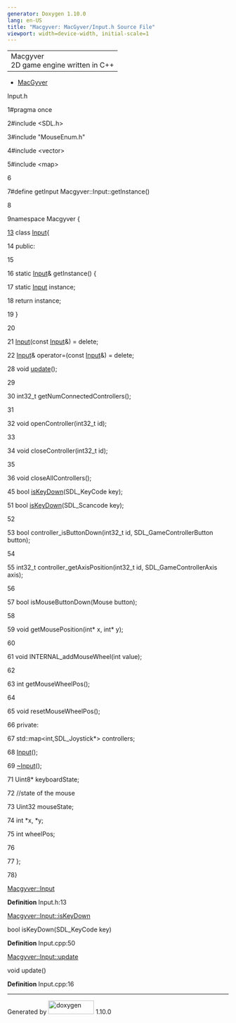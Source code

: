 ```yaml
---
generator: Doxygen 1.10.0
lang: en-US
title: "Macgyver: MacGyver/Input.h Source File"
viewport: width=device-width, initial-scale=1
---
```


<div id="top">

<div id="titlearea">

<table data-cellspacing="0" data-cellpadding="0">
<colgroup>
<col style="width: 100%" />
</colgroup>
<tbody>
<tr id="projectrow" class="odd">
<td id="projectalign"><div id="projectname">
Macgyver
</div>
<div id="projectbrief">
2D game engine written in C++
</div></td>
</tr>
</tbody>
</table>

</div>

<div id="main-nav">

</div>

<div id="nav-path" class="navpath">

- <a href="dir_e610925873bfe0bf19b07ca2b4f6d40b.html"
  class="el">MacGyver</a>

</div>

</div>

<div class="header">

<div class="headertitle">

<div class="title">

Input.h

</div>

</div>

</div>

<div class="contents">

<div class="fragment">

<div class="line">

<span id="l00001"></span><span class="lineno">
1</span><span class="preprocessor">\#pragma once</span>

</div>

<div class="line">

<span id="l00002"></span><span class="lineno">
2</span><span class="preprocessor">\#include \<SDL.h\></span>

</div>

<div class="line">

<span id="l00003"></span><span class="lineno">
3</span><span class="preprocessor">\#include "MouseEnum.h"</span>

</div>

<div class="line">

<span id="l00004"></span><span class="lineno">
4</span><span class="preprocessor">\#include \<vector\></span>

</div>

<div class="line">

<span id="l00005"></span><span class="lineno">
5</span><span class="preprocessor">\#include \<map\></span>

</div>

<div class="line">

<span id="l00006"></span><span class="lineno"> 6</span>

</div>

<div class="line">

<span id="l00007"></span><span class="lineno">
7</span><span class="preprocessor">\#define getInput
Macgyver::Input::getInstance()</span>

</div>

<div class="line">

<span id="l00008"></span><span class="lineno"> 8</span>

</div>

<div class="line">

<span id="l00009"></span><span class="lineno">
9</span><span class="keyword">namespace </span>Macgyver {

</div>

<div id="foldopen00013" class="foldopen" data-start="{" end="};">

<div class="line">

<span id="l00013"></span><span class="lineno">
<a href="class_macgyver_1_1_input.html" class="line">13</a></span>
<span class="keyword">class
</span><a href="class_macgyver_1_1_input.html" class="code hl_class">Input</a>{

</div>

<div class="line">

<span id="l00014"></span><span class="lineno"> 14</span>
<span class="keyword">public</span>:

</div>

<div class="line">

<span id="l00015"></span><span class="lineno"> 15</span>

</div>

<div class="line">

<span id="l00016"></span><span class="lineno"> 16</span>
<span class="keyword">static</span>
<a href="class_macgyver_1_1_input.html" class="code hl_class">Input</a>&
getInstance() {

</div>

<div class="line">

<span id="l00017"></span><span class="lineno"> 17</span>
<span class="keyword">static</span>
<a href="class_macgyver_1_1_input.html" class="code hl_class">Input</a>
instance;

</div>

<div class="line">

<span id="l00018"></span><span class="lineno"> 18</span>
<span class="keywordflow">return</span> instance;

</div>

<div class="line">

<span id="l00019"></span><span class="lineno"> 19</span> }

</div>

<div class="line">

<span id="l00020"></span><span class="lineno"> 20</span>

</div>

<div class="line">

<span id="l00021"></span><span class="lineno"> 21</span>
<a href="class_macgyver_1_1_input.html" class="code hl_class">Input</a>(<span class="keyword">const</span>
<a href="class_macgyver_1_1_input.html" class="code hl_class">Input</a>&)
= <span class="keyword">delete</span>;

</div>

<div class="line">

<span id="l00022"></span><span class="lineno"> 22</span>
<a href="class_macgyver_1_1_input.html" class="code hl_class">Input</a>&
operator=(<span class="keyword">const</span>
<a href="class_macgyver_1_1_input.html" class="code hl_class">Input</a>&)
= <span class="keyword">delete</span>;

</div>

<div class="line">

<span id="l00028"></span><span class="lineno"> 28</span>
<span class="keywordtype">void</span> <a
href="class_macgyver_1_1_input.html#aa7fe26710dd863d11737bf2f6de4ad05"
class="code hl_function">update</a>();

</div>

<div class="line">

<span id="l00029"></span><span class="lineno"> 29</span>

</div>

<div class="line">

<span id="l00030"></span><span class="lineno"> 30</span> int32_t
getNumConnectedControllers();

</div>

<div class="line">

<span id="l00031"></span><span class="lineno"> 31</span>

</div>

<div class="line">

<span id="l00032"></span><span class="lineno"> 32</span>
<span class="keywordtype">void</span> openController(int32_t
<span class="keywordtype">id</span>);

</div>

<div class="line">

<span id="l00033"></span><span class="lineno"> 33</span>

</div>

<div class="line">

<span id="l00034"></span><span class="lineno"> 34</span>
<span class="keywordtype">void</span> closeController(int32_t
<span class="keywordtype">id</span>);

</div>

<div class="line">

<span id="l00035"></span><span class="lineno"> 35</span>

</div>

<div class="line">

<span id="l00036"></span><span class="lineno"> 36</span>
<span class="keywordtype">void</span> closeAllControllers();

</div>

<div class="line">

<span id="l00045"></span><span class="lineno"> 45</span>
<span class="keywordtype">bool</span> <a
href="class_macgyver_1_1_input.html#a86e88130554b44ac6f32d82f6f22939e"
class="code hl_function">isKeyDown</a>(SDL_KeyCode key);

</div>

<div class="line">

<span id="l00051"></span><span class="lineno"> 51</span>
<span class="keywordtype">bool</span> <a
href="class_macgyver_1_1_input.html#a86e88130554b44ac6f32d82f6f22939e"
class="code hl_function">isKeyDown</a>(SDL_Scancode key);

</div>

<div class="line">

<span id="l00052"></span><span class="lineno"> 52</span>

</div>

<div class="line">

<span id="l00053"></span><span class="lineno"> 53</span>
<span class="keywordtype">bool</span> controller_isButtonDown(int32_t
<span class="keywordtype">id</span>, SDL_GameControllerButton button);

</div>

<div class="line">

<span id="l00054"></span><span class="lineno"> 54</span>

</div>

<div class="line">

<span id="l00055"></span><span class="lineno"> 55</span> int32_t
controller_getAxisPosition(int32_t <span class="keywordtype">id</span>,
SDL_GameControllerAxis axis);

</div>

<div class="line">

<span id="l00056"></span><span class="lineno"> 56</span>

</div>

<div class="line">

<span id="l00057"></span><span class="lineno"> 57</span>
<span class="keywordtype">bool</span> isMouseButtonDown(Mouse button);

</div>

<div class="line">

<span id="l00058"></span><span class="lineno"> 58</span>

</div>

<div class="line">

<span id="l00059"></span><span class="lineno"> 59</span>
<span class="keywordtype">void</span>
getMousePosition(<span class="keywordtype">int</span>\* x,
<span class="keywordtype">int</span>\* y);

</div>

<div class="line">

<span id="l00060"></span><span class="lineno"> 60</span>

</div>

<div class="line">

<span id="l00061"></span><span class="lineno"> 61</span>
<span class="keywordtype">void</span>
INTERNAL_addMouseWheel(<span class="keywordtype">int</span> value);

</div>

<div class="line">

<span id="l00062"></span><span class="lineno"> 62</span>

</div>

<div class="line">

<span id="l00063"></span><span class="lineno"> 63</span>
<span class="keywordtype">int</span> getMouseWheelPos();

</div>

<div class="line">

<span id="l00064"></span><span class="lineno"> 64</span>

</div>

<div class="line">

<span id="l00065"></span><span class="lineno"> 65</span>
<span class="keywordtype">void</span> resetMouseWheelPos();

</div>

<div class="line">

<span id="l00066"></span><span class="lineno"> 66</span>
<span class="keyword">private</span>:

</div>

<div class="line">

<span id="l00067"></span><span class="lineno"> 67</span>
std::map\<int,SDL_Joystick\*\> controllers;

</div>

<div class="line">

<span id="l00068"></span><span class="lineno"> 68</span>
<a href="class_macgyver_1_1_input.html" class="code hl_class">Input</a>();

</div>

<div class="line">

<span id="l00069"></span><span class="lineno"> 69</span>
<a href="class_macgyver_1_1_input.html" class="code hl_class">~Input</a>();

</div>

<div class="line">

<span id="l00071"></span><span class="lineno"> 71</span> Uint8\*
keyboardState;

</div>

<div class="line">

<span id="l00072"></span><span class="lineno"> 72</span>
<span class="comment">//state of the mouse</span>

</div>

<div class="line">

<span id="l00073"></span><span class="lineno"> 73</span> Uint32
mouseState;

</div>

<div class="line">

<span id="l00074"></span><span class="lineno"> 74</span>
<span class="keywordtype">int</span> \*x, \*y;

</div>

<div class="line">

<span id="l00075"></span><span class="lineno"> 75</span>
<span class="keywordtype">int</span> wheelPos;

</div>

<div class="line">

<span id="l00076"></span><span class="lineno"> 76</span>

</div>

<div class="line">

<span id="l00077"></span><span class="lineno"> 77</span> };

</div>

</div>

<div class="line">

<span id="l00078"></span><span class="lineno"> 78</span>}

</div>

<div id="aclass_macgyver_1_1_input_html" class="ttc">

<div class="ttname">

[Macgyver::Input](class_macgyver_1_1_input.html)

</div>

<div class="ttdef">

**Definition** Input.h:13

</div>

</div>

<div id="aclass_macgyver_1_1_input_html_a86e88130554b44ac6f32d82f6f22939e"
class="ttc">

<div class="ttname">

[Macgyver::Input::isKeyDown](class_macgyver_1_1_input.html#a86e88130554b44ac6f32d82f6f22939e)

</div>

<div class="ttdeci">

bool isKeyDown(SDL_KeyCode key)

</div>

<div class="ttdef">

**Definition** Input.cpp:50

</div>

</div>

<div id="aclass_macgyver_1_1_input_html_aa7fe26710dd863d11737bf2f6de4ad05"
class="ttc">

<div class="ttname">

[Macgyver::Input::update](class_macgyver_1_1_input.html#aa7fe26710dd863d11737bf2f6de4ad05)

</div>

<div class="ttdeci">

void update()

</div>

<div class="ttdef">

**Definition** Input.cpp:16

</div>

</div>

</div>

</div>

------------------------------------------------------------------------

<span class="small">Generated
by [<img src="doxygen.svg" class="footer" width="104" height="31"
alt="doxygen" />](https://www.doxygen.org/index.html) 1.10.0</span>
